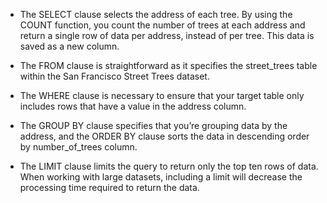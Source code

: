 - The SELECT clause selects the address of each tree. By using the COUNT function, you count the number of trees at each address and return a single row of data per address, instead of per tree. This data is saved as a new column.

- The FROM clause is straightforward as it specifies the street_trees table within the San Francisco Street Trees dataset. 

- The WHERE clause is necessary to ensure that your target table only includes rows that have a value in the address column. 

- The GROUP BY clause specifies that you’re grouping data by the address, and the ORDER BY clause sorts the data in descending order by number_of_trees column.

- The LIMIT clause limits the query to return only the top ten rows of data. When working with large datasets, including a limit will decrease the processing time required to return the data. 
